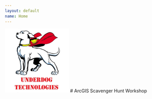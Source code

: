 ```yaml
---
layout: default
name: Home
---
```

<img src="images/UDT.jpg" width="200" height="200">
# ArcGIS Scavenger Hunt Workshop

